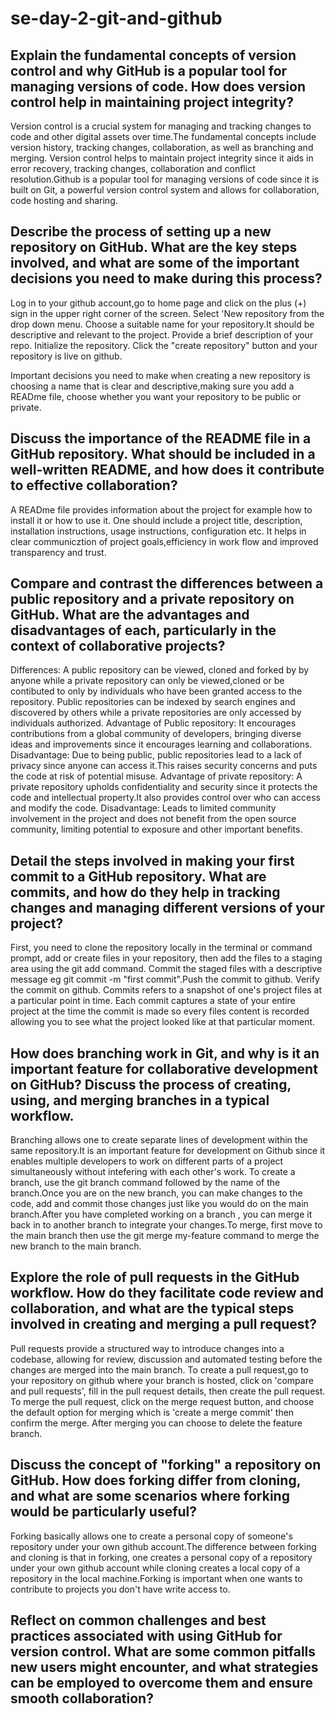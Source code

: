 # se-day-2-git-and-github
## Explain the fundamental concepts of version control and why GitHub is a popular tool for managing versions of code. How does version control help in maintaining project integrity?
Version control is a crucial system for managing and tracking changes to code and other digital assets over time.The fundamental concepts include version history, tracking changes, collaboration, as well as branching and merging. Version control helps to maintain project integrity since it aids in error recovery, tracking changes, collaboration and conflict resolution.Github is a popular tool for managing versions of code since it is built on Git, a powerful version control system and allows for collaboration, code hosting and sharing.
## Describe the process of setting up a new repository on GitHub. What are the key steps involved, and what are some of the important decisions you need to make during this process?
Log in to your github account,go to home page and click on the plus (+) sign in the upper right corner of the screen.
Select 'New repository from the drop down menu.
Choose a suitable name for your repository.It should be descriptive and relevant to the project.
Provide a brief description of your repo.
Initialize the repository.
Click the "create repository" button and your repository is live on github.

Important decisions you need to make when creating a new repository is choosing a name that is clear and descriptive,making sure you add a READme file, choose whether you want your repository to be public or private.
## Discuss the importance of the README file in a GitHub repository. What should be included in a well-written README, and how does it contribute to effective collaboration?
A READme file provides information about the project for example how to install it or how to use it. One should include a project title, description, installation instructions, usage instructions, configuration etc. It helps in clear communicztion of project goals,efficiency in work flow and improved transparency and trust.
## Compare and contrast the differences between a public repository and a private repository on GitHub. What are the advantages and disadvantages of each, particularly in the context of collaborative projects?
Differences:
A public repository can be viewed, cloned and forked by by anyone while a private repository can only be viewed,cloned or be contibuted to only by individuals who have been granted access to the repository.
Public repositories can be indexed by search engines and discovered by others while a private repositories are only accessed by individuals authorized.
Advantage of Public repository:
It encourages contributions from a global community of developers, bringing diverse ideas and improvements since it encourages learning and collaborations.
Disadvantage:
Due to being public, public repositories lead to a lack of privacy since anyone can access it.This raises security concerns and puts the code at risk of potential misuse.
Advantage of private repository:
A private repository upholds confidentiality and security since it protects the code and intellectual property.It also provides control over who can access and modify the code.
Disadvantage:
Leads to limited community involvement in the project and does not benefit from the open source community, limiting potential to exposure and other important benefits.
## Detail the steps involved in making your first commit to a GitHub repository. What are commits, and how do they help in tracking changes and managing different versions of your project?
First, you need to clone the repository locally in the terminal or command prompt, add or create files in your repository, then add the files to a staging area using the git add command. Commit the staged files with a descriptive message eg git commit -m "first commit".Push the commit to github. Verify the commit on github.
Commits refers to a snapshot of one's project files at a particular point in time. Each commit captures a state of your entire project at the time the commit is made so every files 
content is recorded allowing you to see what the project looked like at that particular moment.
## How does branching work in Git, and why is it an important feature for collaborative development on GitHub? Discuss the process of creating, using, and merging branches in a typical workflow.
Branching allows one to create separate lines of development within the same repository.It is an important feature for development on Github since it enables multiple developers to work on different parts of a project simultaneously without intefering with each other's work.
To create a branch, use the git branch command followed by the name of the branch.Once you are on the new branch, you can make changes to the code, add and commit those changes just like you would do on the main branch.After you have completed working on a branch , you can merge it back in to another branch to integrate your changes.To merge, first move to the main branch then use the git merge my-feature command to merge the new branch to the main branch.
## Explore the role of pull requests in the GitHub workflow. How do they facilitate code review and collaboration, and what are the typical steps involved in creating and merging a pull request?
Pull requests provide a structured way to introduce changes into a codebase, allowing for review, discussion and automated testing before the changes are merged into the main branch.
To create a pull request,go to your repository on github where your branch is hosted, click on 'compare and pull requests', fill in the pull request details, then create the pull request.
To merge the pull request, click on the merge request button, and choose the default option for merging which is 'create a merge commit' then confirm the merge. After merging you can choose to delete the feature branch.
## Discuss the concept of "forking" a repository on GitHub. How does forking differ from cloning, and what are some scenarios where forking would be particularly useful?
Forking basically allows one to create a personal copy of someone's repository under your own github account.The difference between forking and cloning is that in forking, one creates a personal copy of a repository under your own github account while cloning creates a local copy of a repository in the local machine.Forking is important when one wants to contribute to projects you don't have write access to.

## Reflect on common challenges and best practices associated with using GitHub for version control. What are some common pitfalls new users might encounter, and what strategies can be employed to overcome them and ensure smooth collaboration?

